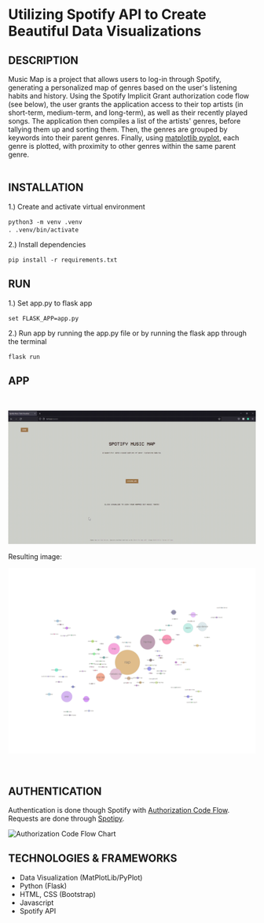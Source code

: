 # Utilizing Spotify API to Create Beautiful Data Visualizations

## DESCRIPTION
Music Map is a project that allows users to log-in through Spotify, generating a personalized map of genres based on the user's 
listening habits and history. Using the Spotify Implicit Grant authorization code flow (see below), the user grants the application access to their top artists 
(in short-term, medium-term, and long-term), as well as their recently played songs. The application then compiles a list of the artists' genres, before tallying
them up and sorting them. Then, the genres are grouped by keywords into their parent genres. Finally, using [matplotlib pyplot](https://matplotlib.org/stable/api/_as_gen/matplotlib.pyplot.html),
each genre is plotted, with proximity to other genres within the same parent genre.<br><br>

## INSTALLATION
1.) Create and activate virtual environment
```
python3 -m venv .venv
. .venv/bin/activate
```
2.) Install dependencies
```
pip install -r requirements.txt
```
## RUN
1.) Set app.py to flask app
```
set FLASK_APP=app.py
```
2.) Run app by running the app.py file or by running the flask app through the terminal
```
flask run
```

## APP
<br>

![Music Taste Visualization](/static/imgs/demo2.gif)


Resulting image:
<br>

![Music Taste Visualization](/static/imgs/example.PNG)

<br>

## AUTHENTICATION
Authentication is done though Spotify with [Authorization Code Flow](https://developer.spotify.com/documentation/general/guides/authorization/code-flow/).
Requests are done through [Spotipy](https://spotipy.readthedocs.io/).

![Authorization Code Flow Chart](https://developer.spotify.com/assets/AuthG_AuthoriztionCode.png)

## TECHNOLOGIES & FRAMEWORKS
- Data Visualization (MatPlotLib/PyPlot)
- Python (Flask)
- HTML, CSS (Bootstrap)
- Javascript
- Spotify API
